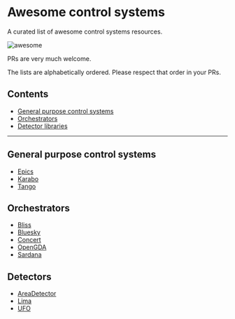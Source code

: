 # Awesome control systems

A curated list of awesome control systems resources.

![awesome](https://github.com/sindresorhus/awesome/blob/main/media/logo.svg)

PRs are very much welcome.

The lists are alphabetically ordered. Please respect that order in your PRs.

## Contents

* [General purpose control systems](#general-purpose-control-systems)
* [Orchestrators](#orchestrators)
* [Detector libraries](#detector-libraries)


***

## General purpose control systems

* [Epics](https://epics.anl.gov/)
* [Karabo](https://in.xfel.eu/readthedocs/docs/karabo/en/latest/index.html)
* [Tango](https://tango-controls.org)


## Orchestrators

* [Bliss](https://bliss.gitlab-pages.esrf.fr/bliss/master/)
* [Bluesky](https://blueskyproject.io/bluesky/)
* [Concert](https://concert.rtfd.io/)
* [OpenGDA](www.opengda.org/)
* [Sardana](https://sardana-controls.org/)


## Detectors

* [AreaDetector](https://areadetector.github.io/)
* [Lima](https://lima1.rtfd.io)
* [UFO](https://ufo-core.rtfd.io)

